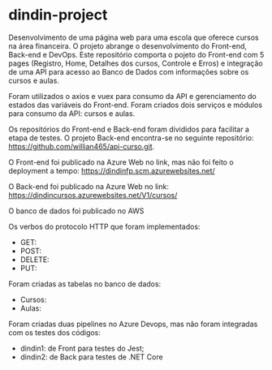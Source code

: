 # dindin-project
Desenvolvimento de uma página web para uma escola que oferece cursos na área financeira. O projeto abrange o desenvolvimento do Front-end, Back-end e DevOps. Este repositório comporta o pojeto do Front-end com 5 pages (Registro, Home, Detalhes dos cursos, Controle e Erros) e integração de uma API para acesso ao Banco de Dados com informações sobre os cursos e aulas. 

Foram utilizados o axios e vuex para consumo da API e gerenciamento do estados das variáveis do Front-end. Foram criados dois serviços e módulos para consumo da API: cursos e aulas.

Os repositórios do Front-end e Back-end foram divididos para facilitar a etapa de testes. O projeto Back-end encontra-se no seguinte repositório: https://github.com/willian465/api-curso.git.

O Front-end foi publicado na Azure Web no link, mas não foi feito o deployment a tempo:
https://dindinfp.scm.azurewebsites.net/

O Back-end foi publicado na Azure Web no link:
https://dindincursos.azurewebsites.net/V1/cursos/

O banco de dados foi publicado no AWS

Os verbos do protocolo HTTP que foram implementados:
- GET:
- POST:
- DELETE:
- PUT:

Foram criadas as tabelas no banco de dados:
- Cursos:
- Aulas:

Foram criadas duas pipelines no Azure Devops, mas não foram integradas com os testes dos códigos:
- dindin1: de Front para testes do Jest;
- dindin2: de Back para testes de .NET Core
